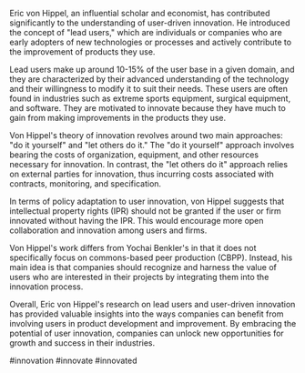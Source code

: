 Eric von Hippel, an influential scholar and economist, has contributed significantly to the understanding of user-driven innovation. He introduced the concept of "lead users," which are individuals or companies who are early adopters of new technologies or processes and actively contribute to the improvement of products they use.

Lead users make up around 10-15% of the user base in a given domain, and they are characterized by their advanced understanding of the technology and their willingness to modify it to suit their needs. These users are often found in industries such as extreme sports equipment, surgical equipment, and software. They are motivated to innovate because they have much to gain from making improvements in the products they use.

Von Hippel's theory of innovation revolves around two main approaches: "do it yourself" and "let others do it." The "do it yourself" approach involves bearing the costs of organization, equipment, and other resources necessary for innovation. In contrast, the "let others do it" approach relies on external parties for innovation, thus incurring costs associated with contracts, monitoring, and specification.

In terms of policy adaptation to user innovation, von Hippel suggests that intellectual property rights (IPR) should not be granted if the user or firm innovated without having the IPR. This would encourage more open collaboration and innovation among users and firms.

Von Hippel's work differs from Yochai Benkler's in that it does not specifically focus on commons-based peer production (CBPP). Instead, his main idea is that companies should recognize and harness the value of users who are interested in their projects by integrating them into the innovation process.

Overall, Eric von Hippel's research on lead users and user-driven innovation has provided valuable insights into the ways companies can benefit from involving users in product development and improvement. By embracing the potential of user innovation, companies can unlock new opportunities for growth and success in their industries.

<!-- Keywords -->
#innovation #innovate #innovated
<!-- /Keywords -->

